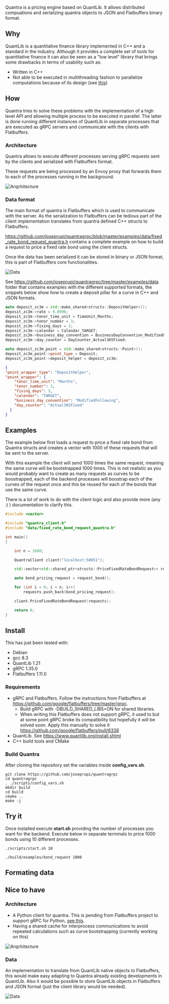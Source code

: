 Quantra is a pricing engine based on QuantLib. It allows distributed compuations and serializing quantra objects to JSON and Flatbuffers binary format.

## Why

QuantLib is a quantitative finance library implemented in C++ and a standard in the industry. Although it provides a complete set of tools for quantitative finance it can also be seen as a "low level" library that brings some drawbacks in terms of usability such as:

* Written in C++
* Not able to be executed in multithreading fashion to parallelize computations because of its design (see [this](https://stackoverflow.com/questions/46934259/what-is-the-right-way-to-use-quantlib-from-multiple-threads))

## How

Quantra tries to solve these problems with the implementation of a high level API and allowing multiple process to be executed in parallel. The latter is done running different instances of QuantLib in separate processes that are executed as gRPC servers and communicate with the clients with Flatbuffers.

### Architecture

Quantra allows to execute different processes serving gRPC requests sent by the clients and serialized with Flatbuffers format.

These requests are being processed by an Envoy proxy that forwards them to each of the processes running in the background.

![Arqchitecture](docs/architecture.jpg?raw=true "Arqchitecture")

### Data format

The main format of quantra is Flatbuffers which is used to communicate with the server. As the serialization to Flatbuffers can be tedious part of the client implementation translates from quantra defined C++ structs to Flatbuffers. 

https://github.com/joseprupi/quantragrpc/blob/master/examples/data/fixed_rate_bond_request_quantra.h contains a complete example on how to build a request to price a fixed rate bond using the client structs. 

Once the data has been serialized it can be stored in binary or JSON format, this is part of Flatbuffers core functionalities.

![Data](docs/data.jpg?raw=true "Data")

See https://github.com/joseprupi/quantragrpc/tree/master/examples/data folder that contains examples with the different supported formats, the snippets below show how to create a deposit pillar for a curve in C++ and JSON formats.

```c++
auto deposit_zc3m = std::make_shared<structs::DepositHelper>();
deposit_zc3m->rate = 0.0096;
deposit_zc3m->tenor_time_unit = TimeUnit_Months;
deposit_zc3m->tenor_number = 3;
deposit_zc3m->fixing_days = 3;
deposit_zc3m->calendar = Calendar_TARGET;
deposit_zc3m->business_day_convention = BusinessDayConvention_ModifiedFollowing;
deposit_zc3m->day_counter = DayCounter_Actual365Fixed;

auto deposit_zc3m_point = std::make_shared<structs::Point>();
deposit_zc3m_point->point_type = Deposit;
deposit_zc3m_point->deposit_helper = deposit_zc3m;
```

``` json
{
"point_wrapper_type": "DepositHelper",
"point_wrapper": {
    "tenor_time_unit": "Months",
    "tenor_number": 3,
    "fixing_days": 3,
    "calendar": "TARGET",
    "business_day_convention": "ModifiedFollowing",
    "day_counter": "Actual365Fixed"
  }
}
```

## Examples

The example below first loads a request to price a fixed rate bond from Quantra structs and creates a vector with 1000 of these requests that will be sent to the server. 

With this example the client will send 1000 times the same request, meaning the same curve will be bootstrapped 1000 times. This is not realistic as you would probably want to create as many requests as curves to be boostrapped, each of the backend processes will boostrap each of the curves of the request once and this be reused for each of the bonds that use the same curve.

There is a lot of work to do with the client logic and also provide more (any :) ) documentation to clarify this.

```c++
#include <vector>

#include "quantra_client.h"
#include "data/fixed_rate_bond_request_quantra.h"

int main()
{

    int n = 1000;

    QuantraClient client("localhost:50051");

    std::vector<std::shared_ptr<structs::PriceFixedRateBondRequest>> requests;

    auto bond_pricing_request = request_bond();

    for (int i = 0; i < n; i++)
        requests.push_back(bond_pricing_request);

    client.PriceFixedRateBondRequest(requests);

    return 0;
}
```
## Install

This has just been tested with:
* Debian
* gcc 8.3
* QuantLib 1.21
* gRPC 1.35.0
* Flatbuffers 1.11.0

### Requirements
* gRPC and Flatbuffers. Follow the instructions from Flatbuffers at https://github.com/google/flatbuffers/tree/master/grpc. 
  * Build gRPC with -DBUILD_SHARED_LIBS=ON for shared libraries.
  * When writing this Flatbuffers does not support gRPC, it used to but at some point gRPC broke its compatibility but hopefully it will be solved soon. Apply this manually to solve it https://github.com/google/flatbuffers/pull/6338 
* QuantLib. See https://www.quantlib.org/install.shtml
* C++ build tools and CMake

### Build Quantra

After cloning the repository set the variables inside **config_vars.sh**.

```console
git clone https://github.com/joseprupi/quantragrpc
cd quantragrpc
. ./scripts/config_vars.sh
mkdir build
cd build
cmake ..
make -j
```

## Try it

Once installed execute **start.sh** providing the number of processes you want for the backend. Execute below in separate terminals to price 1000 bonds using 10 different processes.

```console
./scripts/start.sh 10
```

```console
./build/examples/bond_request 1000
```



## Formating data

## Nice to have

### Architecture

* A Python client for quantra. This is pending from Flatbuffers project to support gRPC for Python, [see this](https://github.com/google/flatbuffers/issues/4109). 
* Having a shared cache for interprocess communications to avoid repeated calculations such as curve bootstrapping (currently working on this)

![Arqchitecture](docs/architecture2.jpg?raw=true "Arqchitecture")

### Data

An implementation to translate from QuantLib native objects to Flatbuffers, this would make easy adapting to Quantra already existing developments in QuantLib. Also it would be possible to store QuantLib objects in Flatbuffers and JSON format (just the client library would be needed).

![Data](docs/data2.jpg?raw=true "Data")

